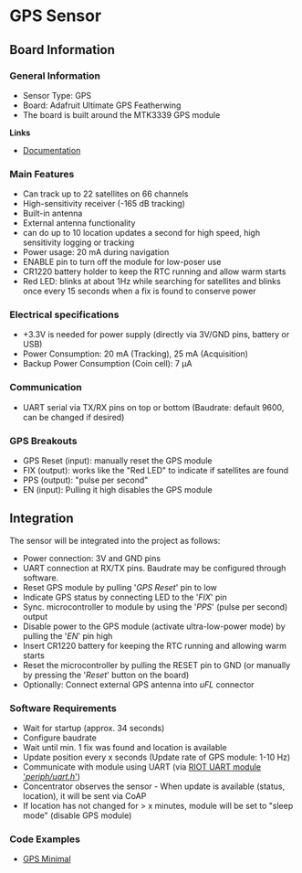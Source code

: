 # GPS Sensor

## Board Information

### General Information

- Sensor Type: GPS
- Board: Adafruit Ultimate GPS Featherwing
- The board is built around the MTK3339 GPS module

**Links**

- [Documentation](https://learn.adafruit.com/adafruit-ultimate-gps-featherwing)

### Main Features

- Can track up to 22 satellites on 66 channels
- High-sensitivity receiver (-165 dB tracking)
- Built-in antenna
- External antenna functionality
- can do up to 10 location updates a second for high speed, high sensitivity logging or tracking
- Power usage: 20 mA during navigation
- ENABLE pin to turn off the module for low-poser use
- CR1220 battery holder to keep the RTC running and allow warm starts
- Red LED: blinks at about 1Hz while searching for satellites and blinks once every 15 seconds when a fix is found to conserve power

### Electrical specifications

- +3.3V is needed for power supply (directly via 3V/GND pins, battery or USB)
- Power Consumption: 20 mA (Tracking), 25 mA (Acquisition)
- Backup Power Consumption (Coin cell): 7 µA

### Communication

- UART serial via TX/RX pins on top or bottom (Baudrate: default 9600, can be changed if desired)

### GPS Breakouts

- GPS Reset (input): manually reset the GPS module
- FIX (output): works like the "Red LED" to indicate if satellites are found
- PPS (output): "pulse per second"
- EN (input): Pulling it high disables the GPS module

## Integration

The sensor will be integrated into the project as follows:

- Power connection: 3V and GND pins
- UART connection at RX/TX pins. Baudrate may be configured through software.
- Reset GPS module by pulling '_GPS Reset_' pin to low
- Indicate GPS status by connecting LED to the '_FIX_' pin
- Sync. microcontroller to module by using the '_PPS_' (pulse per second) output
- Disable power to the GPS module (activate ultra-low-power mode) by pulling the '_EN_' pin high
- Insert CR1220 battery for keeping the RTC running and allowing warm starts
- Reset the microcontroller by pulling the RESET pin to GND (or manually by pressing the '_Reset_' button on the board)
- Optionally: Connect external GPS antenna into _uFL_ connector

### Software Requirements

- Wait for startup (approx. 34 seconds)
- Configure baudrate
- Wait until min. 1 fix was found and location is available
- Update position every x seconds (Update rate of GPS module: 1-10 Hz)
- Communicate with module using UART (via [RIOT UART module '_periph/uart.h_'](https://doc.riot-os.org/group__drivers__periph__uart.html))
- Concentrator observes the sensor - When update is available (status, location), it will be sent via CoAP
- If location has not changed for > x minutes, module will be set to "sleep mode" (disable GPS module)

### Code Examples

- [GPS Minimal](https://github.com/smartuni/AIT-SS2021/tree/98d020a79ef4a1cd3357b2acf7c9e30ed5663557/GPS_Minimal)
